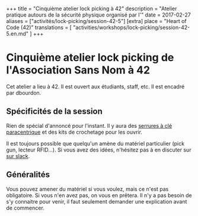 +++
title = "Cinquième atelier lock picking à 42"
description = "Atelier pratique autours de la sécurité physique organisé par l'"
date = 2017-02-27
aliases = ["activités/lock-picking/session-42-5"]
[extra]
place = "Heart of Code (42)"
translations = [
    "activities/workshops/lock-picking/session-42-5.en.md"
]
+++

# Cinquième atelier lock picking de l'Association Sans Nom à 42

Cet atelier a lieu à 42. Il est ouvert aux étudiants, staff, etc.
Il est encadré par dbourdon.

## Spécificités de la session

Rien de spécial d'annoncé pour l'instant. Il y aura des [serrures à clé
paracentrique](@/activities/workshops/lock-picking/documentation/paracentric.fr.md) et des
kits de crochetage pour les ouvrir.

Il est toujours possible que quelqu'un amène du matériel particulier (pick gun,
lecteur RFID…).
Si vous avez des idées, n'hésitez pas à en discuter sur [sur
slack](@/contact/index.fr.md).

## Généralités

Vous pouvez amener du matériel si vous voulez, mais ce n'est pas obligatoire.
Si vous n'en avez pas, on vous en prêtera.
Il n'y a pas besoin de s'y connaitre pour venir, il faut seulement demander une
explication avant de commencer.
